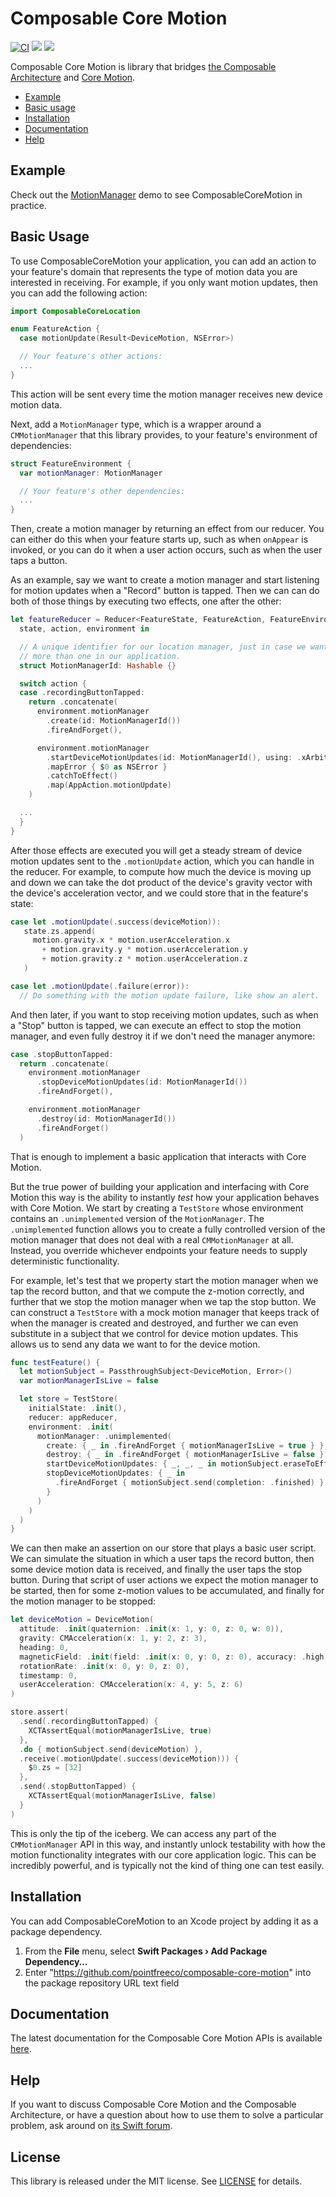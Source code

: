 # Composable Core Motion

[![CI](https://github.com/pointfreeco/composable-core-motion/workflows/CI/badge.svg)](https://github.com/pointfreeco/composable-core-motion/actions?query=workflow%3ACI)
[![](https://img.shields.io/endpoint?url=https%3A%2F%2Fswiftpackageindex.com%2Fapi%2Fpackages%2Fpointfreeco%2Fcomposable-core-motion%2Fbadge%3Ftype%3Dswift-versions)](https://swiftpackageindex.com/pointfreeco/composable-core-motion)
[![](https://img.shields.io/endpoint?url=https%3A%2F%2Fswiftpackageindex.com%2Fapi%2Fpackages%2Fpointfreeco%2Fcomposable-core-motion%2Fbadge%3Ftype%3Dplatforms)](https://swiftpackageindex.com/pointfreeco/composable-core-motion)

Composable Core Motion is library that bridges [the Composable Architecture](https://github.com/pointfreeco/swift-composable-architecture) and [Core Motion](https://developer.apple.com/documentation/coremotion).

* [Example](#example)
* [Basic usage](#basic-usage)
* [Installation](#installation)
* [Documentation](#documentation)
* [Help](#help)

## Example

Check out the [MotionManager](./Examples/MotionManager) demo to see ComposableCoreMotion in practice.

## Basic Usage

To use ComposableCoreMotion your application, you can add an action to your feature's domain that represents the type of motion data you are interested in receiving. For example, if you only want motion updates, then you can add the following action:

```swift
import ComposableCoreLocation

enum FeatureAction {
  case motionUpdate(Result<DeviceMotion, NSError>)

  // Your feature's other actions:
  ...
}
```

This action will be sent every time the motion manager receives new device motion data.

Next, add a `MotionManager` type, which is a wrapper around a `CMMotionManager` that this library provides, to your feature's environment of dependencies:

```swift
struct FeatureEnvironment {
  var motionManager: MotionManager

  // Your feature's other dependencies:
  ...
}
```

Then, create a motion manager by returning an effect from our reducer. You can either do this when your feature starts up, such as when `onAppear` is invoked, or you can do it when a user action occurs, such as when the user taps a button.

As an example, say we want to create a motion manager and start listening for motion updates when a "Record" button is tapped. Then we can can do both of those things by executing two effects, one after the other:

```swift
let featureReducer = Reducer<FeatureState, FeatureAction, FeatureEnvironment> {
  state, action, environment in

  // A unique identifier for our location manager, just in case we want to use
  // more than one in our application.
  struct MotionManagerId: Hashable {}

  switch action {
  case .recordingButtonTapped:
    return .concatenate(
      environment.motionManager
        .create(id: MotionManagerId())
        .fireAndForget(),

      environment.motionManager
        .startDeviceMotionUpdates(id: MotionManagerId(), using: .xArbitraryZVertical, to: .main)
        .mapError { $0 as NSError }
        .catchToEffect()
        .map(AppAction.motionUpdate)
    )

  ...
  }
}
```

After those effects are executed you will get a steady stream of device motion updates sent to the `.motionUpdate` action, which you can handle in the reducer. For example, to compute how much the device is moving up and down we can take the dot product of the device's gravity vector with the device's acceleration vector, and we could store that in the feature's state:

```swift
case let .motionUpdate(.success(deviceMotion)):
   state.zs.append(
     motion.gravity.x * motion.userAcceleration.x
       + motion.gravity.y * motion.userAcceleration.y
       + motion.gravity.z * motion.userAcceleration.z
   )

case let .motionUpdate(.failure(error)):
  // Do something with the motion update failure, like show an alert.
```

And then later, if you want to stop receiving motion updates, such as when a "Stop" button is tapped, we can execute an effect to stop the motion manager, and even fully destroy it if we don't need the manager anymore:

```swift
case .stopButtonTapped:
  return .concatenate(
    environment.motionManager
      .stopDeviceMotionUpdates(id: MotionManagerId())
      .fireAndForget(),

    environment.motionManager
      .destroy(id: MotionManagerId())
      .fireAndForget()
  )
```

That is enough to implement a basic application that interacts with Core Motion.

But the true power of building your application and interfacing with Core Motion this way is the ability to instantly _test_ how your application behaves with Core Motion. We start by creating a `TestStore` whose environment contains an `.unimplemented` version of the `MotionManager`. The `.unimplemented` function allows you to create a fully controlled version of the motion manager that does not deal with a real `CMMotionManager` at all. Instead, you override whichever endpoints your feature needs to supply deterministic functionality.

For example, let's test that we property start the motion manager when we tap the record button, and that we compute the z-motion correctly, and further that we stop the motion manager when we tap the stop button. We can construct a `TestStore` with a mock motion manager that keeps track of when the manager is created and destroyed, and further we can even substitute in a subject that we control for device motion updates. This allows us to send any data we want to for the device motion.

```swift
func testFeature() {
  let motionSubject = PassthroughSubject<DeviceMotion, Error>()
  var motionManagerIsLive = false

  let store = TestStore(
    initialState: .init(),
    reducer: appReducer,
    environment: .init(
      motionManager: .unimplemented(
        create: { _ in .fireAndForget { motionManagerIsLive = true } },
        destroy: { _ in .fireAndForget { motionManagerIsLive = false } },
        startDeviceMotionUpdates: { _, _, _ in motionSubject.eraseToEffect() },
        stopDeviceMotionUpdates: { _ in
          .fireAndForget { motionSubject.send(completion: .finished) }
        }
      )
    )
  )
}
```

We can then make an assertion on our store that plays a basic user script. We can simulate the situation in which a user taps the record button, then some device motion data is received, and finally the user taps the stop button. During that script of user actions we expect the motion manager to be started, then for some z-motion values to be accumulated, and finally for the motion manager to be stopped:

```swift
let deviceMotion = DeviceMotion(
  attitude: .init(quaternion: .init(x: 1, y: 0, z: 0, w: 0)),
  gravity: CMAcceleration(x: 1, y: 2, z: 3),
  heading: 0,
  magneticField: .init(field: .init(x: 0, y: 0, z: 0), accuracy: .high),
  rotationRate: .init(x: 0, y: 0, z: 0),
  timestamp: 0,
  userAcceleration: CMAcceleration(x: 4, y: 5, z: 6)
)

store.assert(
  .send(.recordingButtonTapped) {
    XCTAssertEqual(motionManagerIsLive, true)
  },
  .do { motionSubject.send(deviceMotion) },
  .receive(.motionUpdate(.success(deviceMotion))) {
    $0.zs = [32]
  },
  .send(.stopButtonTapped) {
    XCTAssertEqual(motionManagerIsLive, false)
  }
)
```

This is only the tip of the iceberg. We can access any part of the `CMMotionManager` API in this way, and instantly unlock testability with how the motion functionality integrates with our core application logic. This can be incredibly powerful, and is typically not the kind of thing one can test easily.

## Installation

You can add ComposableCoreMotion to an Xcode project by adding it as a package dependency.

  1. From the **File** menu, select **Swift Packages › Add Package Dependency…**
  2. Enter "https://github.com/pointfreeco/composable-core-motion" into the package repository URL text field

## Documentation

The latest documentation for the Composable Core Motion APIs is available [here](https://pointfreeco.github.io/composable-core-motion/).

## Help

If you want to discuss Composable Core Motion and the Composable Architecture, or have a question about how to use them to solve a particular problem, ask around on [its Swift forum](https://forums.swift.org/c/related-projects/swift-composable-architecture).

## License

This library is released under the MIT license. See [LICENSE](LICENSE) for details.
